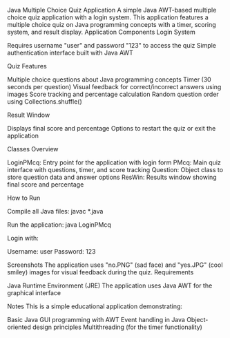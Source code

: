 Java Multiple Choice Quiz Application
A simple Java AWT-based multiple choice quiz application with a login system. This application features a multiple choice quiz on Java programming concepts with a timer, scoring system, and result display.
Application Components
Login System

Requires username "user" and password "123" to access the quiz
Simple authentication interface built with Java AWT

Quiz Features

Multiple choice questions about Java programming concepts
Timer (30 seconds per question)
Visual feedback for correct/incorrect answers using images
Score tracking and percentage calculation
Random question order using Collections.shuffle()

Result Window

Displays final score and percentage
Options to restart the quiz or exit the application

Classes Overview

LoginPMcq: Entry point for the application with login form
PMcq: Main quiz interface with questions, timer, and score tracking
Question: Object class to store question data and answer options
ResWin: Results window showing final score and percentage

How to Run

Compile all Java files:
javac *.java

Run the application:
java LoginPMcq

Login with:

Username: user
Password: 123



Screenshots
The application uses "no.PNG" (sad face) and "yes.JPG" (cool smiley) images for visual feedback during the quiz.
Requirements

Java Runtime Environment (JRE)
The application uses Java AWT for the graphical interface

Notes
This is a simple educational application demonstrating:

Basic Java GUI programming with AWT
Event handling in Java
Object-oriented design principles
Multithreading (for the timer functionality)
